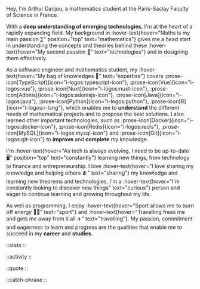 Hey, I'm Arthur Danjou, a mathematics student at the Paris-Saclay Faculty of Science in France.

With a **deep understanding of emerging technologies**, I'm at the heart of a rapidly expanding field. My background
in :hover-text{hover="Maths is my main passion ∑" position="top" text="mathematics"} gives me a head start in
understanding the
concepts and theories behind these :hover-text{hover="My second passion 📱" text="technologies"} and in designing them
effectively.

As a software engineer and mathematics student, my :hover-text{hover="My bag of knowledges 🎒" text="expertise"} covers :prose-icon[TypeScript]{icon="i-logos:typescript-icon"},
:prose-icon[Vue]{icon="i-logos:vue"},
:prose-icon[Nuxt]{icon="i-logos:nuxt-icon"},
:prose-icon[Adonis]{icon="i-logos:adonisjs-icon"},
:prose-icon[Java]{icon="i-logos:java"},
:prose-icon[Python]{icon="i-logos:python"},
:prose-icon[R]{icon="i-logos:r-lang"}, which enables me to **understand** the different needs of mathematical projects
and to propose the best solutions.
I also learned other important technologies, such as
:prose-icon[Docker]{icon="i-logos:docker-icon"},
:prose-icon[Redis]{icon="i-logos:redis"},
:prose-icon[MySQL]{icon="i-logos:mysql-icon"} and
:prose-icon[Git]{icon="i-logos:git-icon"} to **improve** and **complete** my knowledge.

I'm :hover-text{hover="As tech is always evolving, I need to be up-to-date 🖥️" position="top" text="constantly"} learning new things, from technology to finance and entrepreneurship. I love :hover-text{hover="I love sharing my knowledge and helping
others 🫂" text="sharing"} my knowledge and learning new theorems and technologies. I'm a :hover-text{hover="I'm constantly looking to discover new things" text="curious"} person and eager to continue learning and growing throughout my life.

As well as programming, I enjoy :hover-text{hover="Sport allows me to burn off energy 🏋️‍♂️" text="sport"} and
:hover-text{hover="Travelling frees me and gets me away from it all ✈️" text="travelling"}. My passion, commitment and
eagerness to learn and progress are the qualities that enable me to succeed in my **career** and **studies**.

::stats
::

::activity
::

::quote
::

::catch-phrase
::
